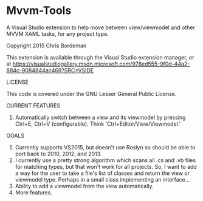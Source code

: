 # Mvvm-Tools
A Visual Studio extension to help move between view/viewmodel and other MVVM XAML tasks, for any project type.

Copyright 2015 Chris Bordeman

This extension is available through the Visual Studio extension manager, or at https://visualstudiogallery.msdn.microsoft.com/978ed555-9f0d-44a2-884c-9084844ac469?SRC=VSIDE

LICENSE

This code is covered under the GNU Lesser General Public License.

CURRENT FEATURES

1.  Automatically switch between a view and its viewmodel by pressing Ctrl+E, Ctrl+V (configurable).  Think 'Ctrl+Editor/View/Viewmodel.'

GOALS

1.  Currently supports VS2015, but doesn't use Roslyn so should be able to port back to 2010, 2012, and 2013.
2.  I currently use a pretty strong algorithm which scans all .cs and .vb files for matching types, but that won't work for all projects.  So, I want to add a way for the user to take a file's list of classes and return the view or viewmodel type.  Perhaps in a small class implementing an interface...
3.  Ability to add a viewmodel from the view automatically.
4.  More features.
